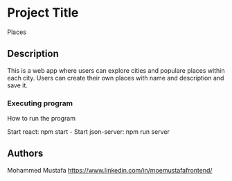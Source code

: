 # Project Title

Places

## Description

This is a web app where users can explore cities and populare places within each city. Users can create their own places with name and description and save it.

### Executing program

How to run the program

Start react: npm start - 
Start json-server: npm run server

## Authors

Mohammed Mustafa
https://www.linkedin.com/in/moemustafafrontend/
